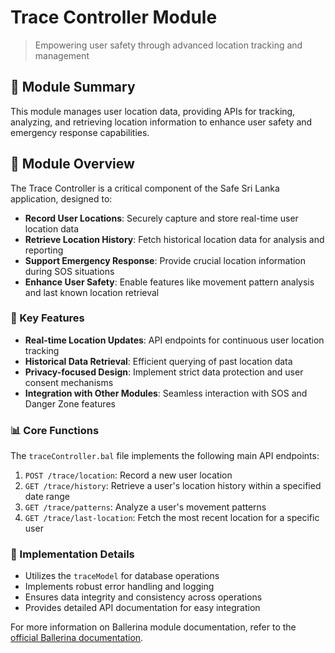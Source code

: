 # Trace Controller Module

> Empowering user safety through advanced location tracking and management

## 📍 Module Summary

This module manages user location data, providing APIs for tracking, analyzing, and retrieving location information to enhance user safety and emergency response capabilities.

## 🌟 Module Overview

The Trace Controller is a critical component of the Safe Sri Lanka application, designed to:

- **Record User Locations**: Securely capture and store real-time user location data
- **Retrieve Location History**: Fetch historical location data for analysis and reporting
- **Support Emergency Response**: Provide crucial location information during SOS situations
- **Enhance User Safety**: Enable features like movement pattern analysis and last known location retrieval

### 🔑 Key Features

- **Real-time Location Updates**: API endpoints for continuous user location tracking
- **Historical Data Retrieval**: Efficient querying of past location data
- **Privacy-focused Design**: Implement strict data protection and user consent mechanisms
- **Integration with Other Modules**: Seamless interaction with SOS and Danger Zone features

### 📊 Core Functions

The `traceController.bal` file implements the following main API endpoints:

1. `POST /trace/location`: Record a new user location
2. `GET /trace/history`: Retrieve a user's location history within a specified date range
3. `GET /trace/patterns`: Analyze a user's movement patterns
4. `GET /trace/last-location`: Fetch the most recent location for a specific user

### 🔧 Implementation Details

- Utilizes the `traceModel` for database operations
- Implements robust error handling and logging
- Ensures data integrity and consistency across operations
- Provides detailed API documentation for easy integration

For more information on Ballerina module documentation, refer to the [official Ballerina documentation](https://lib.ballerina.io/ballerina/io/latest).
